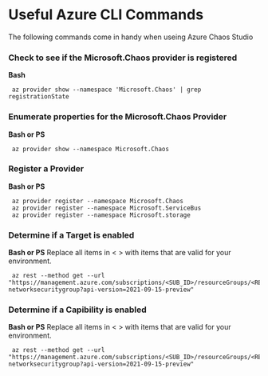 # Useful Azure CLI Commands
The following commands come in handy when useing Azure Chaos Studio

### Check to see if the Microsoft.Chaos provider is registered <br>
   **Bash**

   ~~~
    az provider show --namespace 'Microsoft.Chaos' | grep registrationState
   ~~~
   
### Enumerate properties for the Microsoft.Chaos Provider <br>
   **Bash or PS**

   ~~~
    az provider show --namespace Microsoft.Chaos
   ~~~
    
### Register a Provider <br>
  **Bash or PS**

   ~~~
    az provider register --namespace Microsoft.Chaos
    az provider register --namespace Microsoft.ServiceBus
    az provider register --namespace Microsoft.storage
   ~~~
    
### Determine if a Target is enabled<br>
  **Bash or PS**
  Replace all items in < > with items that are valid for your environment.
   ~~~
    az rest --method get --url "https://management.azure.com/subscriptions/<SUB_ID>/resourceGroups/<RESOURCE_GROUP>/providers/Microsoft.Network/networkSecurityGroups/<NSG_NAME>/providers/Microsoft.Chaos/targets/microsoft-networksecuritygroup?api-version=2021-09-15-preview"
   ~~~
   
   ### Determine if a Capibility is enabled<br>
  **Bash or PS**
  Replace all items in < > with items that are valid for your environment.
   ~~~
    az rest --method get --url "https://management.azure.com/subscriptions/<SUB_ID>/resourceGroups/<RESOURCE_GROUP>/providers/Microsoft.Network/networkSecurityGroups/<NSG_NAME>/providers/Microsoft.Chaos/capabilities/microsoft-networksecuritygroup?api-version=2021-09-15-preview"
   ~~~
  
